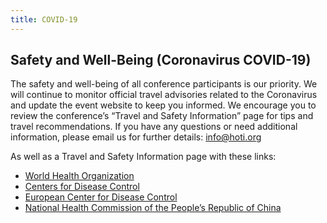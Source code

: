 ```yaml
---
title: COVID-19
---
```

## Safety and Well-Being (Coronavirus COVID-19)

The safety and well-being of all conference participants is our priority. We will continue to
monitor official travel advisories related to the Coronavirus and update the event website to
 keep you informed. We encourage you to review the conference’s “Travel and Safety
Information” page for tips and travel recommendations.
If you have any questions or need additional information, please email us for further
details: [info@hoti.org](mailto:info@hoti.org)

As well as a Travel and Safety Information page with these links:

* [World Health Organization](https://www.who.int/health-topics/coronavirus)
* [Centers for Disease Control](https://www.cdc.gov/coronavirus/2019-ncov/index.html)
* [European Center for Disease Control](https://www.ecdc.europa.eu/)
* [National Health Commission of the People’s Republic of China](http://en.nhc.gov.cn/)
